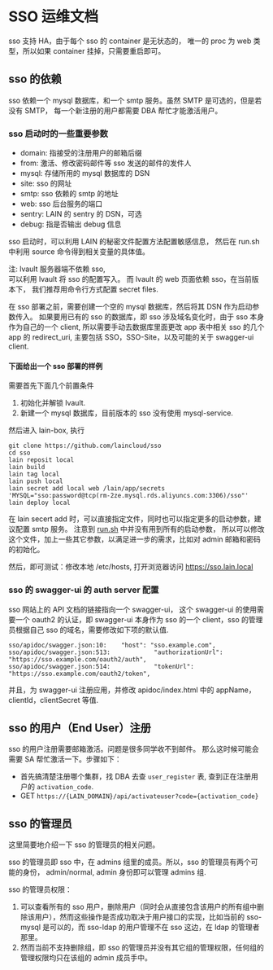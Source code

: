 # SSO 运维文档

sso 支持 HA，由于每个 sso 的 container 是无状态的，
唯一的 proc 为 web 类型，所以如果 container 挂掉，只需要重启即可。 

## sso 的依赖

sso 依赖一个 mysql 数据库，和一个 smtp 服务。虽然 SMTP 是可选的，但是若没有 SMTP，
每一个新注册的用户都需要 DBA 帮忙才能激活用户。

### sso 启动时的一些重要参数

- domain: 指接受的注册用户的邮箱后缀
- from: 激活、修改密码邮件等 sso 发送的邮件的发件人
- mysql: 存储所用的 mysql 数据库的 DSN
- site: sso 的网址
- smtp: sso 依赖的 smtp 的地址
- web: sso 后台服务的端口
- sentry: LAIN 的 sentry 的 DSN，可选
- debug: 指是否输出 debug 信息

sso 启动时，可以利用 LAIN 的秘密文件配置方法配置敏感信息，
然后在 run.sh 中利用 source 命令得到相关变量的具体值。 

注: lvault 服务器端不依赖 sso,  
可以利用 lvault 将 sso 的配置写入。
而 lvault 的 web 页面依赖 sso，在当前版本下，
我们推荐用命令行方式配置 secret files.

在 sso 部署之前，需要创建一个空的 mysql 数据库，然后将其 DSN 作为启动参数传入。
如果要用已有的 sso 的数据库，即 sso 涉及域名变化时，由于 sso 本身作为自己的一个 client, 所以需要手动去数据库里面更改 app 表中相关 sso 的几个 app 的 redirect_uri, 主要包括
SSO，SSO-Site，以及可能的关于 swagger-ui client.

#### 下面给出一个 sso 部署的样例

需要首先下面几个前置条件
1. 初始化并解锁 lvault.
1. 新建一个 mysql 数据库，目前版本的 sso 没有使用 mysql-service.

然后进入 lain-box, 执行
```
git clone https://github.com/laincloud/sso
cd sso
lain reposit local
lain build
lain tag local
lain push local
lain secret add local web /lain/app/secrets 'MYSQL="sso:password@tcp(rm-2ze.mysql.rds.aliyuncs.com:3306)/sso"'
lain deploy local
```

在 lain secert add 时，可以直接指定文件，同时也可以指定更多的启动参数，建议配置 smtp 服务。
注意到 [run.sh](https://github.com/laincloud/sso/blob/master/run.sh) 中并没有用到所有的启动参数，
所以可以修改这个文件，加上一些其它参数，以满足进一步的需求，比如对 admin 邮箱和密码的初始化。

然后，即可测试：修改本地 /etc/hosts, 打开浏览器访问 https://sso.lain.local

### sso 的 swagger-ui 的 auth server 配置
sso 网站上的 API 文档的链接指向一个 swagger-ui，
这个 swagger-ui 的使用需要一个 oauth2 的认证，即 swagger-ui 本身作为 sso 的一个 client，sso 的管理员根据自己 sso 的域名，需要修改如下项的默认值.

```
sso/apidoc/swagger.json:10:    "host": "sso.example.com",
sso/apidoc/swagger.json:513:            "authorizationUrl": "https://sso.example.com/oauth2/auth",
sso/apidoc/swagger.json:514:            "tokenUrl": "https://sso.example.com/oauth2/token",
```

并且，为 swagger-ui 注册应用，并修改 apidoc/index.html 中的 appName，clientId，clientSecret 等值.

## sso 的用户（End User）注册

sso 的用户注册需要邮箱激活。问题是很多同学收不到邮件。
那么这时候可能会需要 SA 帮忙激活一下。步骤如下：

- 首先搞清楚注册哪个集群，找 DBA 去查 `user_register` 表, 查到正在注册用户的 `activation_code`.
- GET `https://{LAIN_DOMAIN}/api/activateuser?code={activation_code}`

## sso 的管理员

这里简要地介绍一下 sso 的管理员的相关问题。

sso 的管理员即 sso 中，在 admins 组里的成员。所以，sso 的管理员有两个可能的身份，
admin/normal, admin 身份即可以管理 admins 组.

sso 的管理员权限：

1. 可以查看所有的 sso 用户，删除用户（同时会从直接包含该用户的所有组中删除该用户），然而这些操作是否成功取决于用户接口的实现，比如当前的 sso-mysql 是可以的，而 sso-ldap 的用户管理不在 sso 这边，在 ldap 的管理者那里。 
1. 然而当前不支持删除组，即 sso 的管理员并没有其它组的管理权限，任何组的管理权限均只在该组的 admin 成员手中。

